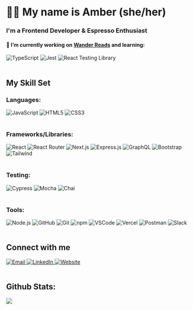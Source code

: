 # 👋🏼 My name is Amber (she/her)

### I'm a Frontend Developer & Espresso Enthusiast

#### 🌱 I’m currently working on [Wander Reads](https://github.com/espressoGoddess/wander_reads) and learning:

<div>
    <img alt="TypeScript" src="https://img.shields.io/badge/TypeScript-3178C6?style=for-the-badge&logo=typescript&logoColor=white" />
    <img alt="Jest" src="https://img.shields.io/badge/Jest-323330?style=for-the-badge&logo=Jest&logoColor=white"/>
    <img alt="React Testing Library" src="https://img.shields.io/badge/testing%20library-323330?style=for-the-badge&logo=testing-library&logoColor=red"/>
</div>
<br/>

## My Skill Set

### Languages:

<div>
    <img alt="JavaScript" src="https://img.shields.io/badge/JavaScript-F7DF1E?style=for-the-badge&logo=javascript&logoColor=black"/>
    <img alt="HTML5" src="https://img.shields.io/badge/HTML5-E34F26?style=for-the-badge&logo=html5&logoColor=white" />
    <img alt="CSS3" src="https://img.shields.io/badge/CSS3-1572B6?style=for-the-badge&logo=css3&logoColor=white" />
</div>
<br/>

### Frameworks/Libraries:

<div>
    <img alt="React" src="https://img.shields.io/badge/React-20232A?style=for-the-badge&logo=react&logoColor=61DAFB"/>
    <img alt="React Router" src="https://img.shields.io/badge/React Router-CA4245?style=for-the-badge&logo=reactrouter&logoColor=white"/>
    <img alt="Next.js" src="https://img.shields.io/badge/next.js-000000?style=for-the-badge&logo=nextdotjs&logoColor=white"/>
    <img alt="Express.js" src="https://img.shields.io/badge/Express-FFFFFF?style=for-the-badge&logo=express&logoColor=000000"/>
    <img alt="GraphQL" src="https://img.shields.io/badge/GraphQL-E10098?style=for-the-badge&logo=graphql&logoColor=white"/>
    <img alt="Bootstrap" src="https://img.shields.io/badge/Bootstrap-563D7C?style=for-the-badge&logo=bootstrap&logoColor=white"/>
    <img alt="Tailwind" src="https://img.shields.io/badge/Tailwind_CSS-38B2AC?style=for-the-badge&logo=tailwind-css&logoColor=white"/>
</div>
<br/>

### Testing:

<div>
    <img alt="Cypress" src="https://img.shields.io/badge/Cypress-17202C?style=for-the-badge&logo=cypress&logoColor=white"/>
    <img alt="Mocha" src="https://img.shields.io/badge/Mocha-8D6748?style=for-the-badge&logo=Mocha&logoColor=white"/>
    <img alt="Chai" src="https://img.shields.io/badge/Chai-A30701?style=for-the-badge&logo=chai&logoColor=white"/>
</div>
<br/>

### Tools:

<div>
    <img alt="Node.js" src="https://img.shields.io/badge/Node.js-339933?style=for-the-badge&logo=nodedotjs&logoColor=white"/>
    <img alt="GitHub" src="https://img.shields.io/badge/github-181717.svg?style=for-the-badge&logo=github&logoColor=white" />
    <img alt="Git" src="https://img.shields.io/badge/git-F05032.svg?style=for-the-badge&logo=git&logoColor=white"/>
    <img alt="npm" src="https://img.shields.io/badge/npm-CB3837?style=for-the-badge&logo=npm&logoColor=white"/>
    <img alt="VSCode" src="https://img.shields.io/badge/VS_Code-007ACC?style=for-the-badge&logo=visual%20studio%20code&logoColor=white"/>
    <img alt="Vercel" src="https://img.shields.io/badge/Vercel-000000.svg?style=for-the-badge&logo=vercel&logoColor=white"/>
    <img alt="Postman" src="https://img.shields.io/badge/Postman-FF6C37?style=for-the-badge&logo=postman&logoColor=white"/>
    <img alt="Slack" src="https://img.shields.io/badge/Slack-4A154B.svg?&style=for-the-badge&logo=slack&logoColor=white"/>
</div>
<br/>

## Connect with me

<div>
    <a href="mailto:amber@espressogoddess.dev">
        <img src="https://img.shields.io/badge/Gmail-EA4335?style=for-the-badge&logo=gmail&logoColor=white" alt="Email">
    </a>
    <a href="https://linkedin.com/in/amber-shipley">
        <img src="https://img.shields.io/badge/linkedin-%231E77B5.svg?&style=for-the-badge&logo=linkedin&logoColor=white" alt="LinkedIn">
    </a>
    <a href="http://espressogoddess.dev">
        <img src="https://img.shields.io/badge/website-000000?style=for-the-badge&logo=About.me&logoColor=white" alt="Website"/>
    </a>
</div>
<br/>

## Github Stats:

  <img src="https://github-readme-stats.vercel.app/api?username=espressoGoddess&show_icons=true&count_private=true&hide_border=true"/>

